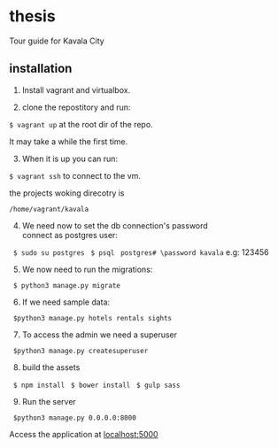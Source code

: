 # thesis
Tour guide for Kavala City

## installation

1. Install vagrant and virtualbox.

2. clone the repostitory and run:

`$ vagrant up` at the root dir of the repo.

It may take a while the first time.

3. When it is up you can run:

`$ vagrant ssh`  to connect to the vm.

the projects woking direcotry is

`/home/vagrant/kavala`

4. We need now to set the db connection's password  
connect as postgres user:

` $ sudo su postgres`
` $ psql`
` postgres# \password kavala` e.g: 123456

5. We now need to run the migrations:

` $ python3 manage.py migrate`

6. If we need sample data:

` $python3 manage.py hotels rentals sights`

7. To access the admin we need a superuser

` $python3 manage.py createsuperuser`

8. build the assets

` $ npm install`
` $ bower install`
` $ gulp sass`

9. Run the server

` $python3 manage.py 0.0.0.0:8000`

Access the application at [localhost:5000](http://localhost:5000)
